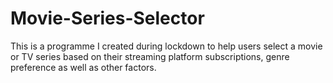# Movie-Series-Selector
This is a programme I created during lockdown to help users select a movie or TV series based on their streaming platform subscriptions, genre preference as well as other factors. 
